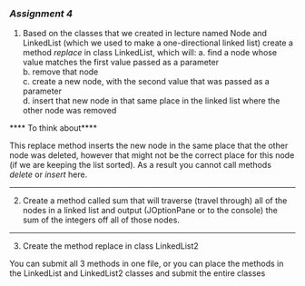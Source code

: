 ### _Assignment 4_  
1. Based on the classes that we created in lecture named Node and LinkedList (which we used to make a one-directional linked list) create a method _replace_ in class LinkedList, which will:
   a. find a node whose value matches the first value passed as a parameter  
   b. remove that node  
   c. create a new node, with the second value that was passed as a parameter  
   d. insert that new node in that same place in the linked list where the other node was removed  

**** To think about****

This replace method inserts the new node in the same place that the other node was deleted, however that might not be the correct place for this node (if we are keeping the list sorted). As a result you cannot call methods _delete_ or _insert_ here.

**********************

2) Create a method called sum that will traverse (travel through) all of the nodes in a linked list and output (JOptionPane or to the console) the sum of the integers off all of those nodes.

**********************

3) Create the method replace in class LinkedList2

You can submit all 3 methods in one file, or you can place the methods in the LinkedList and LinkedList2 classes and submit the entire classes

